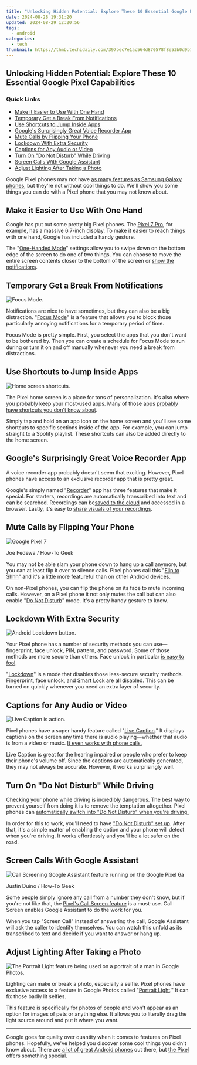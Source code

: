 ```yaml
---
title: "Unlocking Hidden Potential: Explore These 10 Essential Google Pixel Capabilities"
date: 2024-08-28 19:31:20
updated: 2024-08-29 12:20:56
tags:
  - android
categories:
  - tech
thumbnail: https://thmb.techidaily.com/397bec7e1ac564d870578f8e53b0d9b1f4434dbf653453a52ec177581ebd538d.jpg
---
```


## Unlocking Hidden Potential: Explore These 10 Essential Google Pixel Capabilities

### Quick Links

* [Make it Easier to Use With One Hand](https://buynow-reviews.techidaily.com/expertly-curated-wireless-router-picks-for-frequent-flyers-2024s-top-models/)
* [Temporary Get a Break From Notifications](https://youtube-sure.techidaily.com/roadcast-brilliance-with-cost-effective-templates-for-2024/)
* [Use Shortcuts to Jump Inside Apps](https://android-pokemon-go.techidaily.com/in-2024-how-can-i-get-more-stardust-in-pokemon-go-on-oneplus-11r-drfone-by-drfone-virtual-android/)
* [Google's Surprisingly Great Voice Recorder App](https://facebook-video-share.techidaily.com/updated-in-2024-charting-your-path-to-youtube-affiliate-status-with-10k-vistas-goal/)
* [Mute Calls by Flipping Your Phone](https://vp-tips.techidaily.com/in-2024-crafting-compelling-movies-implementing-fade-techniques/)
* [Lockdown With Extra Security](https://instagram-video-recordings.techidaily.com/new-2024-approved-how-to-zoom-inout-in-instagram-stories/)
* [Captions for Any Audio or Video](https://android-frp.techidaily.com/in-2024-the-updated-method-to-bypass-samsung-galaxy-a34-5g-frp-by-drfone-android/)
* [Turn On "Do Not Disturb" While Driving](https://tech-revival.techidaily.com/exploring-the-most-effective-alternatives-to-chatgpt-today/)
* [Screen Calls With Google Assistant](https://desktop-recording.techidaily.com/updated-enlightening-path-to-capturing-your-mac-screens-for-2024/)
* [Adjust Lighting After Taking a Photo](https://techidaily.com/xiaomi-redmi-note-12-pro-4g-won-t-play-mov-videos-how-to-fix-by-aiseesoft-video-converter-play-mov-on-android/)

 Google Pixel phones may not have [as many features as Samsung Galaxy phones](https://some-skills.techidaily.com/transformative-tools-unveiling-top-6-nft-platforms-for-artists-for-2024/), but they're not without cool things to do. We'll show you some things you can do with a Pixel phone that you may not know about.

##  Make it Easier to Use With One Hand

 Google has put out some pretty big Pixel phones. The [Pixel 7 Pro](https://amazon.com/dp/B0BCQXCFNT?tag=hotoge-20&ascsubtag=UUhtgUeUpU205308&asc%5Frefurl=https%3A%2F%2Fwww.howtogeek.com%2F817333%2F10-google-pixel-features-you-should-be-using%2F&asc%5Fcampaign=Evergreen), for example, has a massive 6.7-inch display. To make it easier to reach things with one hand, Google has included a handy gesture.

 The "[One-Handed Mode](https://remote-screen-capture.techidaily.com/updated-terror-in-towns-selecting-the-best-8-zombie-gaming-titles-for-2024/)" settings allow you to swipe down on the bottom edge of the screen to do one of two things. You can choose to move the entire screen contents closer to the bottom of the screen or [show the notifications](https://android-pokemon-go.techidaily.com/in-2024-how-to-fix-pokemon-go-route-not-working-on-tecno-spark-go-2024-drfone-by-drfone-virtual-android/).

##  Temporary Get a Break From Notifications

![Focus Mode.](https://static1.howtogeekimages.com/wordpress/wp-content/uploads/2022/01/focus-mode-icon.png?width=1198&amp;trim=1,1&amp;bg-color=000&amp;pad=1,1) 

 Notifications are nice to have sometimes, but they can also be a big distraction. "[Focus Mode](https://ai-video-tools.techidaily.com/new-from-footage-to-film-the-best-software-for-burning-home-dvds-for-2024/)" is a feature that allows you to block those particularly annoying notifications for a temporary period of time.

 Focus Mode is pretty simple. First, you select the apps that you don't want to be bothered by. Then you can create a schedule for Focus Mode to run during or turn it on and off manually whenever you need a break from distractions.

##  Use Shortcuts to Jump Inside Apps

![Home screen shortcuts.](https://static1.howtogeekimages.com/wordpress/wp-content/uploads/2022/05/home-screen-shortcuts.jpg?trim=1,1&amp;bg-color=000&amp;pad=1,1) 

 The Pixel home screen is a place for tons of personalization. It's also where you probably keep your most-used apps. Many of those apps [probably have shortcuts you don't know about](https://mondly-stories.techidaily.com/transformative-english-learning-using-mondly-strategies/).

 Simply tap and hold on an app icon on the home screen and you'll see some shortcuts to specific sections inside of the app. For example, you can jump straight to a Spotify playlist. These shortcuts can also be added directly to the home screen.

##  Google's Surprisingly Great Voice Recorder App

 A voice recorder app probably doesn't seem that exciting. However, Pixel phones have access to an exclusive recorder app that is pretty great.

 Google's simply named "[Recorder](https://www.anrdoezrs.net/links/3607085/type/dlg/sid/UUhtgUeUpU205308/https://play.google.com/store/apps/details?id=com.google.android.apps.recorder)" app has three features that make it special. For starters, recordings are automatically transcribed into text and can be searched. Recordings can be[saved to the cloud](https://www.reviewgeek.com/72499/the-google-pixel-recorder-app-can-now-backup-audio-to-the-cloud-for-sharing/) and accessed in a browser. Lastly, it's easy to [share visuals of your recordings](https://visual-screen-recording.techidaily.com/updated-mirror-your-gameplay-today-for-2024/).

##  Mute Calls by Flipping Your Phone

![Google Pixel 7](https://static1.howtogeekimages.com/wordpress/wp-content/uploads/2022/10/Google-Pixel-7-Review-6.jpg) 

Joe Fedewa / How-To Geek

 You may not be able slam your phone down to hang up a call anymore, but you can at least flip it over to silence calls. Pixel phones call this "[Flip to Shhh](https://facebook-video-recording.techidaily.com/new-2024-approved-leading-selection-top-6-fb-lite-vids/)" and it's a little more featureful than on other Android devices.

 On non-Pixel phones, you can flip the phone on its face to mute incoming calls. However, on a Pixel phone it not only mutes the call but can also enable "[Do Not Disturb](https://ai-video-apps.techidaily.com/new-2024-approved-transform-your-videos-with-these-12-innovative-online-animation-makers/)" mode. It's a pretty handy gesture to know.

##  Lockdown With Extra Security

![Android Lockdown button.](https://static1.howtogeekimages.com/wordpress/wp-content/uploads/2022/05/Lockdown-Button.png?width=1198&amp;trim=1,1&amp;bg-color=000&amp;pad=1,1) 

 Your Pixel phone has a number of security methods you can use—fingerprint, face unlock, PIN, pattern, and password. Some of those methods are more secure than others. Face unlock in particular [is easy to fool](https://fake-location.techidaily.com/how-can-i-use-a-fake-gps-without-mock-location-on-vivo-v29-drfone-by-drfone-virtual-android/).

 "[Lockdown](https://video-capture.techidaily.com/unveiling-the-leading-6-mac-video-grabber-apps-for-2024/)" is a mode that disables those less-secure security methods. Fingerprint, face unlock, and [Smart Lock](https://howto.techidaily.com/fixes-for-apps-keep-crashing-on-vivo-v27e-drfone-by-drfone-fix-android-problems-fix-android-problems/) are all disabled. This can be turned on quickly whenever you need an extra layer of security.

##  Captions for Any Audio or Video

![Live Caption is action.](https://static1.howtogeekimages.com/wordpress/wp-content/uploads/2023/08/screenshot_20230824-163519.png) 

 Pixel phones have a super handy feature called "[Live Caption](https://android-frp.techidaily.com/in-2024-how-to-bypass-frp-from-htc-by-drfone-android/)." It displays captions on the screen any time there is audio playing—whether that audio is from a video or music. [It even works with phone calls.](https://pokemon-go-android.techidaily.com/in-2024-how-to-get-the-dragon-scale-and-evolution-enabled-pokemon-on-realme-gt-5-drfone-by-drfone-virtual-android/) 

 Live Caption is great for the hearing impaired or people who prefer to keep their phone's volume off. Since the captions are automatically generated, they may not always be accurate. However, it works surprisingly well.

##  Turn On "Do Not Disturb" While Driving

 Checking your phone while driving is incredibly dangerous. The best way to prevent yourself from doing it is to remove the temptation altogether. Pixel phones can [automatically switch into "Do Not Disturb" when you're driving.](https://techno-recovery.techidaily.com/simple-methods-for-checking-bios-version-on-windows-11-a-comprehensive-guide/) 

 In order for this to work, you'll need to have ["Do Not Disturb" set up](https://ai-video-apps.techidaily.com/new-2024-approved-transform-your-videos-with-these-12-innovative-online-animation-makers/). After that, it's a simple matter of enabling the option and your phone will detect when you're driving. It works effortlessly and you'll be a lot safer on the road.

##  Screen Calls With Google Assistant

![Call Screening Google Assistant feature running on the Google Pixel 6a](https://static1.howtogeekimages.com/wordpress/wp-content/uploads/2022/07/Call-Screening-Google-Assistant-feature-running-on-the-Google-Pixel-6a.jpg) 

Justin Duino / How-To Geek

 Some people simply ignore any call from a number they don't know, but if you're not like that, the [Pixel's Call Screen feature](https://www.reviewgeek.com/85061/forget-the-camera-the-real-google-pixel-superpower-is-phone-calls/) is a must-use. Call Screen enables Google Assistant to do the work for you.

 When you tap "Screen Call" instead of answering the call, Google Assistant will ask the caller to identify themselves. You can watch this unfold as its transcribed to text and decide if you want to answer or hang up.

##  Adjust Lighting After Taking a Photo

![The Portrait Light feature being used on a portrait of a man in Google Photos.](https://static1.howtogeekimages.com/wordpress/wp-content/uploads/2020/10/google-photos-portrait-light.png?width=1198&amp;trim=1,1&amp;bg-color=000&amp;pad=1,1) 

 Lighting can make or break a photo, especially a selfie. Pixel phones have exclusive access to a feature in Google Photos called "[Portrait Light](https://win11.techidaily.com/speedy-surge-troubleshoot-for-a-swift-windows-11/)." It can fix those badly lit selfies.

 This feature is specifically for photos of people and won't appear as an option for images of pets or anything else. It allows you to literally drag the light source around and put it where you want.

---

 Google goes for quality over quantity when it comes to features on Pixel phones. Hopefully, we've helped you discover some cool things you didn't know about. There are [a lot of great Android phones](https://twitter-videos.techidaily.com/hot-takes-highlight-twitters-trending-topics-for-2024/) out there, but [the Pixel](https://www.amazon.com/stores/page/6BC5B6C3-5BDF-4491-B9FC-E2E9AF112138?tag=hotoge-20&ascsubtag=UUhtgUeUpU205308&asc%5Frefurl=https%3A%2F%2Fwww.howtogeek.com%2F817333%2F10-google-pixel-features-you-should-be-using%2F&asc%5Fcampaign=Evergreen) offers something special.

<ins class="adsbygoogle"
     style="display:block"
     data-ad-format="autorelaxed"
     data-ad-client="ca-pub-7571918770474297"
     data-ad-slot="1223367746"></ins>



<ins class="adsbygoogle"
     style="display:block"
     data-ad-client="ca-pub-7571918770474297"
     data-ad-slot="8358498916"
     data-ad-format="auto"
     data-full-width-responsive="true"></ins>
